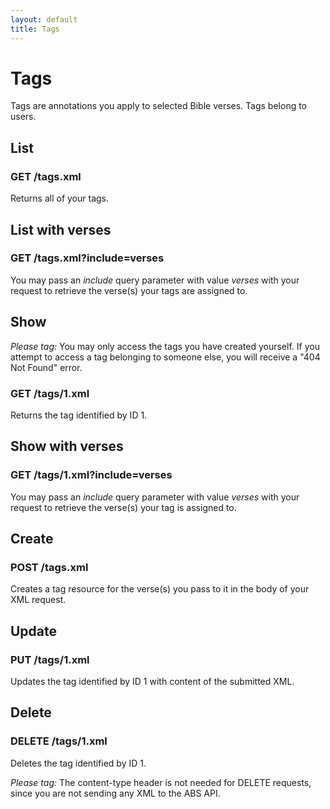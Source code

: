 ```yaml
---
layout: default
title: Tags
---
```


# Tags

Tags are annotations you apply to selected Bible verses.  Tags belong to users.

## List

### GET /tags.xml

Returns all of your tags.

## List with verses

### GET /tags.xml?include=verses

You may pass an *include* query parameter with value *verses* with your request to retrieve the verse(s) your tags are assigned to.

## Show

*Please tag:* You may only access the tags you have created yourself.  If you attempt to access a tag belonging to someone else, you will receive a "404 Not Found" error.

### GET /tags/1.xml

Returns the tag identified by ID 1.  

## Show with verses

### GET /tags/1.xml?include=verses

You may pass an *include* query parameter with value *verses* with your request to retrieve the verse(s) your tag is assigned to.

## Create

### POST /tags.xml

Creates a tag resource for the verse(s) you pass to it in the body of your XML request.

## Update

### PUT /tags/1.xml

Updates the tag identified by ID 1 with content of the submitted XML.

## Delete

### DELETE /tags/1.xml

Deletes the tag identified by ID 1.

*Please tag:* The content-type header is not needed for DELETE requests, since you are not sending any XML to the ABS API.